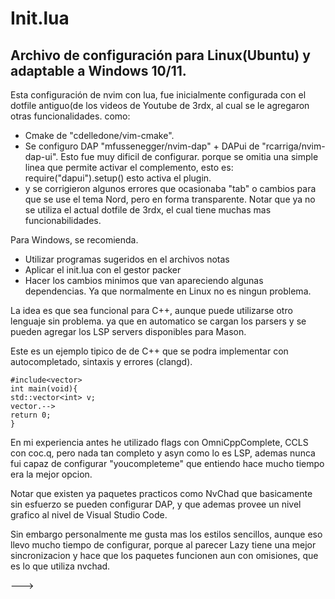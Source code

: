 # Init.lua 
## Archivo de configuración para Linux(Ubuntu) y adaptable a Windows 10/11.
Esta configuración de nvim con lua, fue inicialmente configurada con el dotfile antiguo(de los videos de Youtube de 3rdx,
al cual se le agregaron otras funcionalidades. como:
* Cmake de "cdelledone/vim-cmake".
* Se configuro DAP "mfussenegger/nvim-dap" + DAPui de "rcarriga/nvim-dap-ui".  Esto fue muy dificil de configurar.
  porque se omitia una simple linea que permite activar el complemento, esto es: require("dapui").setup() esto activa el plugin.
* y se corrigieron algunos errores que ocasionaba "tab" o cambios para que se use el tema Nord, pero en forma transparente.
Notar que ya no se utiliza el actual dotfile de 3rdx, el cual tiene muchas mas funcionabilidades.
  
Para Windows, se recomienda.
* Utilizar programas sugeridos en el archivos notas
* Aplicar el init.lua con el gestor packer
* Hacer los cambios minimos que van apareciendo algunas dependencias.
Ya que normalmente en Linux no es ningun problema.

La idea es que sea funcional para C++, aunque puede utilizarse otro lenguaje sin problema.
ya que en automatico se cargan los parsers y se pueden agregar los LSP servers disponibles para Mason.

Este es un ejemplo tipico de de C++ que se podra implementar con autocompletado, sintaxis y errores (clangd).
```
#include<vector>
int main(void){
std::vector<int> v;
vector.-->
return 0;
}
```
En mi experiencia antes he utilizado flags con OmniCppComplete, CCLS con coc.q, pero nada tan completo y asyn como lo es LSP,
ademas nunca fui capaz de configurar "youcompleteme" que entiendo hace mucho tiempo era la mejor opcion.

Notar que existen ya paquetes practicos como NvChad que basicamente sin esfuerzo se pueden configurar DAP,
y que ademas provee un nivel grafico al nivel de Visual Studio Code.

Sin embargo personalmente me gusta mas los estilos sencillos, aunque eso llevo mucho tiempo de configurar, porque al parecer
Lazy tiene una mejor sincronizacion y hace que los paquetes funcionen aun con omisiones, que es lo que utiliza nvchad.

--->

